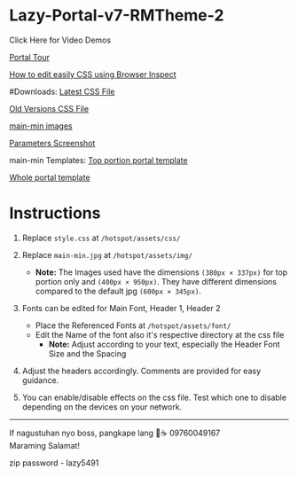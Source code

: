 # Lazy-Portal-v7-RMTheme-2


Click Here for Video Demos

[Portal Tour](https://1drv.ms/v/s!AudVBigMgximj8l1UmGUDk6DBBRpPg?e=7xou4Q)

[How to edit easily CSS using Browser Inspect](https://1drv.ms/v/s!AudVBigMgximj9IrItSNTz_V5x7s2w?e=oVVk0u)


#Downloads:
[Latest CSS File](https://1drv.ms/u/s!AudVBigMgximj9Js-lKRpdCU3kQmCg?e=N9Lpu3) 

[Old Versions CSS File](https://1drv.ms/u/s!AudVBigMgximj9NedpEdBmrAzGwk-w?e=SdBgKS) 

[main-min images](https://1drv.ms/f/s!AudVBigMgximj9Nfd0eS66CkSG4PZA?e=EskDo6) 

[Parameters Screenshot](https://1drv.ms/i/s!AudVBigMgximj895E_1L3Gv6Tn3Txw?e=VS8zhV) 

main-min Templates:
[Top portion portal template](https://www.canva.com/design/DAGIJDVpBbw/-p_QgYGILMwf7lAiWbmQww/view?utm_content=DAGIJDVpBbw&utm_campaign=designshare&utm_medium=link&utm_source=publishsharelink&mode=preview)
        
[Whole portal template](https://www.canva.com/design/DAGJcFIqoeo/R7V45gM_zOol4vwTgUuuUQ/view?utm_content=DAGJcFIqoeo&utm_campaign=designshare&utm_medium=link&utm_source=publishsharelink&mode=preview)


# Instructions

1. Replace `style.css` at `/hotspot/assets/css/`

2. Replace `main-min.jpg` at `/hotspot/assets/img/`
   - **Note:** The Images used have the dimensions ``(380px × 337px)`` for top portion only and ``(400px × 950px)``. They have different dimensions compared to the default jpg ``(600px × 345px)``.

3. Fonts can be edited for Main Font, Header 1, Header 2
   - Place the Referenced Fonts at `/hotspot/assets/font/`
   - Edit the Name of the font also it's respective directory at the css file
     - **Note:** 
     	Adjust according to your text, especially the Header Font Size and the Spacing

4. Adjust the headers accordingly. Comments are provided for easy guidance.

5. You can enable/disable effects on the css file. Test which one to disable depending on the devices on your network.
---

If nagustuhan nyo boss, pangkape lang 🤣☕️ 09760049167  
Maraming Salamat!

zip password - lazy5491
